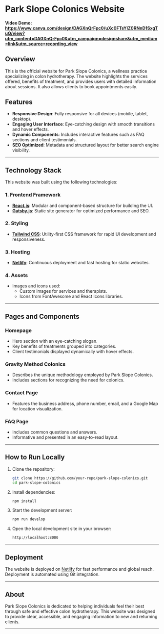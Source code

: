 # Park Slope Colonics Website

#### Video Demo: <https://www.canva.com/design/DAGXnQrFpc0/uXc0FTsYIZ0RNnD1SxgTuQ/view?utm_content=DAGXnQrFpc0&utm_campaign=designshare&utm_medium=link&utm_source=recording_view>

## Overview

This is the official website for Park Slope Colonics, a wellness practice specializing in colon hydrotherapy. The website highlights the services offered, benefits of treatment, and provides users with detailed information about sessions. It also allows clients to book appointments easily.

## Features

- **Responsive Design**: Fully responsive for all devices (mobile, tablet, desktop).
- **Engaging User Interface**: Eye-catching design with smooth transitions and hover effects.
- **Dynamic Components**: Includes interactive features such as FAQ sections and client testimonials.
- **SEO Optimized**: Metadata and structured layout for better search engine visibility.

---

## Technology Stack

This website was built using the following technologies:

### 1. **Frontend Framework**

- **[React.js](https://reactjs.org/)**: Modular and component-based structure for building the UI.
- **[Gatsby.js](https://www.gatsbyjs.com/)**: Static site generator for optimized performance and SEO.

### 2. **Styling**

- **[Tailwind CSS](https://tailwindcss.com/)**: Utility-first CSS framework for rapid UI development and responsiveness.

### 3. **Hosting**

- **[Netlify](https://www.netlify.com/)**: Continuous deployment and fast hosting for static websites.

### 4. **Assets**

- Images and icons used:
  - Custom images for services and therapists.
  - Icons from FontAwesome and React Icons libraries.

---

## Pages and Components

### **Homepage**

- Hero section with an eye-catching slogan.
- Key benefits of treatments grouped into categories.
- Client testimonials displayed dynamically with hover effects.

### **Gravity Method Colonics**

- Describes the unique methodology employed by Park Slope Colonics.
- Includes sections for recognizing the need for colonics.

### **Contact Page**

- Features the business address, phone number, email, and a Google Map for location visualization.

### **FAQ Page**

- Includes common questions and answers.
- Informative and presented in an easy-to-read layout.

---

## How to Run Locally

1. Clone the repository:

   ```bash
   git clone https://github.com/your-repo/park-slope-colonics.git
   cd park-slope-colonics
   ```

2. Install dependencies:

   ```bash
   npm install
   ```

3. Start the development server:

   ```bash
   npm run develop
   ```

4. Open the local development site in your browser:
   ```
   http://localhost:8000
   ```

---

## Deployment

The website is deployed on [Netlify](https://www.netlify.com/) for fast performance and global reach. Deployment is automated using Git integration.

---

## About

Park Slope Colonics is dedicated to helping individuals feel their best through safe and effective colon hydrotherapy. This website was designed to provide clear, accessible, and engaging information to new and returning clients.

---
